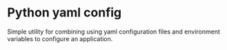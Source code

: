 # Python yaml config
Simple utility for combining using yaml configuration files and environment variables to configure an application.
